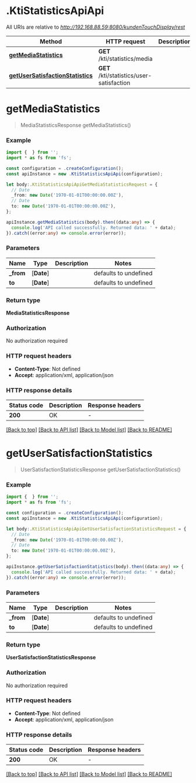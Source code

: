 # .KtiStatisticsApiApi

All URIs are relative to *http://192.168.88.59:8080/kundenTouchDisplay/rest*

Method | HTTP request | Description
------------- | ------------- | -------------
[**getMediaStatistics**](KtiStatisticsApiApi.md#getMediaStatistics) | **GET** /kti/statistics/media | 
[**getUserSatisfactionStatistics**](KtiStatisticsApiApi.md#getUserSatisfactionStatistics) | **GET** /kti/statistics/user-satisfaction | 


# **getMediaStatistics**
> MediaStatisticsResponse getMediaStatistics()


### Example


```typescript
import {  } from '';
import * as fs from 'fs';

const configuration = .createConfiguration();
const apiInstance = new .KtiStatisticsApiApi(configuration);

let body:.KtiStatisticsApiApiGetMediaStatisticsRequest = {
  // Date
  _from: new Date('1970-01-01T00:00:00.00Z'),
  // Date
  to: new Date('1970-01-01T00:00:00.00Z'),
};

apiInstance.getMediaStatistics(body).then((data:any) => {
  console.log('API called successfully. Returned data: ' + data);
}).catch((error:any) => console.error(error));
```


### Parameters

Name | Type | Description  | Notes
------------- | ------------- | ------------- | -------------
 **_from** | [**Date**] |  | defaults to undefined
 **to** | [**Date**] |  | defaults to undefined


### Return type

**MediaStatisticsResponse**

### Authorization

No authorization required

### HTTP request headers

 - **Content-Type**: Not defined
 - **Accept**: application/xml, application/json


### HTTP response details
| Status code | Description | Response headers |
|-------------|-------------|------------------|
**200** | OK |  -  |

[[Back to top]](#) [[Back to API list]](README.md#documentation-for-api-endpoints) [[Back to Model list]](README.md#documentation-for-models) [[Back to README]](README.md)

# **getUserSatisfactionStatistics**
> UserSatisfactionStatisticsResponse getUserSatisfactionStatistics()


### Example


```typescript
import {  } from '';
import * as fs from 'fs';

const configuration = .createConfiguration();
const apiInstance = new .KtiStatisticsApiApi(configuration);

let body:.KtiStatisticsApiApiGetUserSatisfactionStatisticsRequest = {
  // Date
  _from: new Date('1970-01-01T00:00:00.00Z'),
  // Date
  to: new Date('1970-01-01T00:00:00.00Z'),
};

apiInstance.getUserSatisfactionStatistics(body).then((data:any) => {
  console.log('API called successfully. Returned data: ' + data);
}).catch((error:any) => console.error(error));
```


### Parameters

Name | Type | Description  | Notes
------------- | ------------- | ------------- | -------------
 **_from** | [**Date**] |  | defaults to undefined
 **to** | [**Date**] |  | defaults to undefined


### Return type

**UserSatisfactionStatisticsResponse**

### Authorization

No authorization required

### HTTP request headers

 - **Content-Type**: Not defined
 - **Accept**: application/xml, application/json


### HTTP response details
| Status code | Description | Response headers |
|-------------|-------------|------------------|
**200** | OK |  -  |

[[Back to top]](#) [[Back to API list]](README.md#documentation-for-api-endpoints) [[Back to Model list]](README.md#documentation-for-models) [[Back to README]](README.md)


